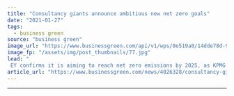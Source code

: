 ```yaml
---
title: "Consultancy giants announce ambitious new net zero goals"
date: "2021-01-27"
tags: 
  - business green
source: "business green"
image_url: "https://www.businessgreen.com/api/v1/wps/0e519a0/14dde78d-9800-4eb2-8ec5-0a3c8b629a7e/11/2020-ey-ernst-and-young-003-185x114.jpg"
image_fp: "/assets/img/post_thumbnails/77.jpg"
lead: "
 EY confirms it is aiming to reach net zero emissions by 2025, as KPMG unveils target to do the same by 2030 ..."
article_url: "https://www.businessgreen.com/news/4026328/consultancy-giants-announce-ambitious-net-zero-goals"
---
```


---

